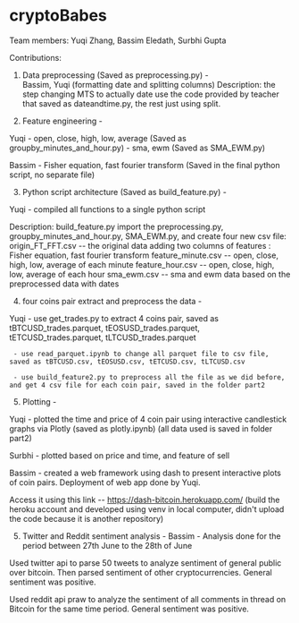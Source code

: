 # cryptoBabes

Team members: Yuqi Zhang, Bassim Eledath, Surbhi Gupta

Contributions:

1. Data preprocessing (Saved as preprocessing.py) -  
Bassim, Yuqi (formatting date and splitting columns)
Description: the step changing MTS to actually date use the code provided by teacher that saved as dateandtime.py,
             the rest just using split.

2. Feature engineering - 

Yuqi - open, close, high, low, average (Saved as groupby_minutes_and_hour.py)
     - sma, ewm (Saved as SMA_EWM.py)

Bassim - Fisher equation, fast fourier transform (Saved in the final python script, no separate file)

3. Python script architecture (Saved as build_feature.py) - 

Yuqi  - compiled all functions to a single python script

Description: build_feature.py import the preprocessing.py, groupby_minutes_and_hour.py, SMA_EWM.py, and create four new csv file:
origin_FT_FFT.csv  -- the original data adding two columns of features : Fisher equation, fast fourier transform
feature_minute.csv  -- open, close, high, low, average of each minute
feature_hour.csv  -- open, close, high, low, average of each hour
sma_ewm.csv -- sma and ewm data based on the preprocessed data with dates

4. four coins pair extract and preprocess the data -

Yuqi - use get_trades.py to extract 4 coins pair, saved as tBTCUSD_trades.parquet, tEOSUSD_trades.parquet, tETCUSD_trades.parquet, tLTCUSD_trades.parquet
     
     - use read_parquet.ipynb to change all parquet file to csv file, saved as tBTCUSD.csv, tEOSUSD.csv, tETCUSD.csv, tLTCUSD.csv
     
     - use build_feature2.py to preprocess all the file as we did before, and get 4 csv file for each coin pair, saved in the folder part2


5. Plotting - 

Yuqi - plotted the time and price of 4 coin pair using interactive candlestick graphs via Plotly (saved as plotly.ipynb) (all data used is saved in folder part2)

Surbhi - plotted based on price and time, and feature of sell

Bassim - created a web framework using dash to present interactive plots of coin pairs. 
Deployment of web app done by Yuqi. 

Access it using this link -- https://dash-bitcoin.herokuapp.com/   (build the heroku account and developed using venv in local computer, didn't upload the code because it is another repository)


5. Twitter and Reddit sentiment analysis - 
Bassim - Analysis done for the period between 27th June to the 28th of June

Used twitter api to parse 50 tweets to analyze sentiment of general public over bitcoin. Then parsed sentiment of other cryptocurrencies. General sentiment was positive.

Used reddit api praw to analyze the sentiment of all comments in thread on Bitcoin for the same time period. General sentiment was positive.






